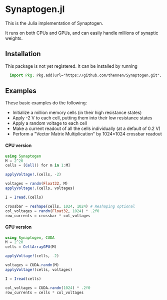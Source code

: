 # Synaptogen.jl

This is the Julia implementation of Synaptogen.

It runs on both CPUs and GPUs, and can easily handle millions of synaptic weights.


## Installation

This package is not yet registered. It can be installed by running

```julia
  import Pkg; Pkg.add(url="https://github.com/thennen/Synaptogen.git", subdir="Synaptogen.jl")
```

## Examples

These basic examples do the following:
- Initialize a million memory cells (in their high resistance states)
- Apply -2 V to each cell, putting them into their low resistance states
- Apply a random voltage to each cell
- Make a current readout of all the cells individually (at a default of 0.2 V)
- Perform a "Vector Matrix Multiplication" by 1024×1024 crossbar readout

#### CPU version

```julia
using Synaptogen
M = 2^20
cells = [Cell() for m in 1:M]

applyVoltage!.(cells, -2)

voltages = randn(Float32, M)
applyVoltage!.(cells, voltages)

I = Iread.(cells)

crossbar = reshape(cells, 1024, 1024) # Reshaping optional
col_voltages = randn(Float32, 1024) * .2f0
row_currents = crossbar * col_voltages
```

#### GPU version

```julia
using Synaptogen, CUDA
M = 2^20
cells = CellArrayGPU(M)

applyVoltage!(cells, -2)

voltages = CUDA.randn(M)
applyVoltage!(cells, voltages)

I = Iread(cells)

col_voltages = CUDA.randn(1024) * .2f0
row_currents = cells * col_voltages
```
